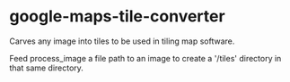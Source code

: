 # google-maps-tile-converter
Carves any image into tiles to be used in tiling map software. 

Feed process_image a file path to an image to create a '/tiles' directory in that same directory.
